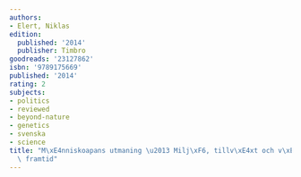 ```yaml
---
authors:
- Elert, Niklas
edition:
  published: '2014'
  publisher: Timbro
goodreads: '23127862'
isbn: '9789175669'
published: '2014'
rating: 2
subjects:
- politics
- reviewed
- beyond-nature
- genetics
- svenska
- science
title: "M\xE4nniskoapans utmaning \u2013 Milj\xF6, tillv\xE4xt och v\xE5r planets\
  \ framtid"
---
```


